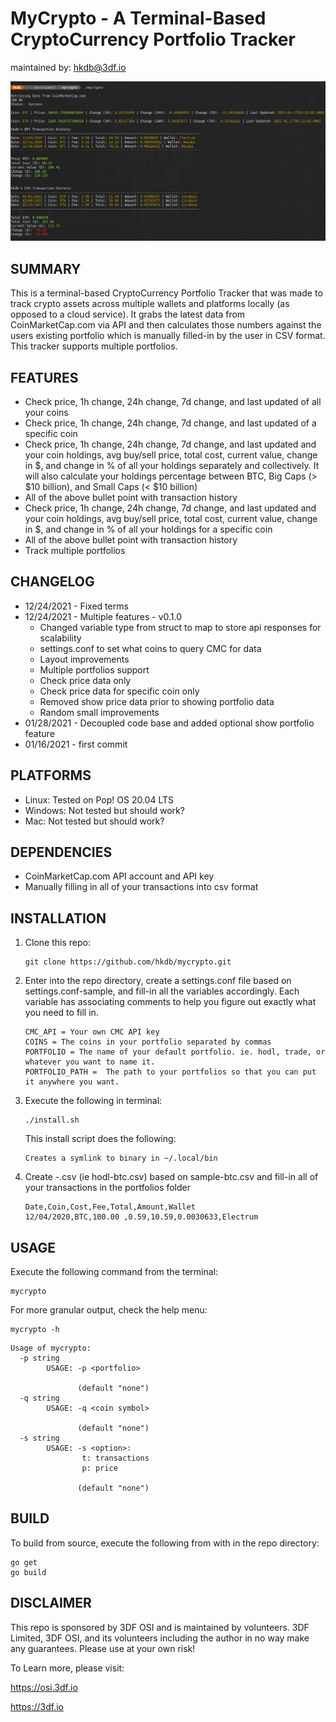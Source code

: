 # MyCrypto - A Terminal-Based CryptoCurrency Portfolio Tracker
maintained by: hkdb@3df.io

![ScreenShot](readme/screenshot.png)

## SUMMARY
This is a terminal-based CryptoCurrency Portfolio Tracker that was made to track crypto assets across multiple wallets and platforms locally (as opposed to a cloud service). It grabs the latest data from CoinMarketCap.com via API and then calculates those numbers against the users existing portfolio which is manually filled-in by the user in CSV format. This tracker supports multiple portfolios.

## FEATURES

- Check price, 1h change, 24h change, 7d change, and last updated of all your coins
- Check price, 1h change, 24h change, 7d change, and last updated of a specific coin
- Check price, 1h change, 24h change, 7d change, and last updated and your coin holdings, avg buy/sell price, total cost, current value, change in $, and change in % of all your holdings separately and collectively. It will also calculate your holdings percentage between BTC, Big Caps (> $10 billion), and Small Caps (< $10 billion)
- All of the above bullet point with transaction history
- Check price, 1h change, 24h change, 7d change, and last updated and your coin holdings, avg buy/sell price, total cost, current value, change in $, and change in % of all your holdings for a specific coin
- All of the above bullet point with transaction history
- Track multiple portfolios

## CHANGELOG

- 12/24/2021 - Fixed terms
- 12/24/2021 - Multiple features - v0.1.0
   - Changed variable type from struct to map to store api responses for scalability
   - settings.conf to set what coins to query CMC for data
   - Layout improvements
   - Multiple portfolios support
   - Check price data only
   - Check price data for specific coin only
   - Removed show price data prior to showing portfolio data
   - Random small improvements
- 01/28/2021 - Decoupled code base and added optional show portfolio feature
- 01/16/2021 - first commit

## PLATFORMS
- Linux: Tested on Pop! OS 20.04 LTS
- Windows: Not tested but should work?
- Mac: Not tested but should work?

## DEPENDENCIES
- CoinMarketCap.com API account and API key
- Manually filling in all of your transactions into csv format

## INSTALLATION
1. Clone this repo:
   
   ```
   git clone https://github.com/hkdb/mycrypto.git
   ``` 
2. Enter into the repo directory, create a settings.conf file based on settings.conf-sample, and fill-in all the variables accordingly. Each variable has associating comments to help you figure out exactly what you need to fill in.
   
   ``` 
   CMC_API = Your own CMC API key
   COINS = The coins in your portfolio separated by commas
   PORTFOLIO = The name of your default portfolio. ie. hodl, trade, or whatever you want to name it.
   PORTFOLIO_PATH =  The path to your portfolios so that you can put it anywhere you want.
   
   ```
3. Execute the following in terminal:
   
   ```
   ./install.sh
   ```
   This install script does the following:

   ```
   Creates a symlink to binary in ~/.local/bin
   ```

4. Create <PORTFOLIO>-<coin ticker>.csv (ie hodl-btc.csv) based on sample-btc.csv and fill-in all of your transactions in the portfolios folder
   
   ```
   Date,Coin,Cost,Fee,Total,Amount,Wallet
   12/04/2020,BTC,100.00 ,0.59,10.59,0.0030633,Electrum
   ```

## USAGE

Execute the following command from the terminal:

```
mycrypto
```
For more granular output, check the help menu:

```
mycrypto -h
```

```
Usage of mycrypto:
  -p string
    	USAGE: -p <portfolio>
    	
    	       (default "none")
  -q string
    	USAGE: -q <coin symbol>
    	
    	       (default "none")
  -s string
    	USAGE: -s <option>:
    			t: transactions
    			p: price
    	
    	       (default "none")
```


## BUILD
To build from source, execute the following from with in the repo directory:

```
go get
go build
```

## DISCLAIMER

This repo is sponsored by 3DF OSI and is maintained by volunteers. 3DF Limited, 3DF OSI, and its volunteers including the author in no way make any guarantees. Please use at your own risk!

To Learn more, please visit:

https://osi.3df.io

https://3df.io 
